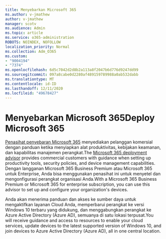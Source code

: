 ```yaml
---
title: Menyebarkan Microsoft 365
ms.author: v-jmathew
author: v-jmathew
manager: scotv
ms.audience: Admin
ms.topic: article
ms.service: o365-administration
ROBOTS: NOINDEX, NOFOLLOW
localization_priority: Normal
ms.collection: Adm_O365
ms.custom:
- "9004194"
- "7374"
ms.openlocfilehash: 6d5c7042d2d8b2a113a8f2047b6d776d9247dd99
ms.sourcegitcommit: 097a8cabe0d2280af489159789988a0ab532dabb
ms.translationtype: MT
ms.contentlocale: id-ID
ms.lasthandoff: 12/11/2020
ms.locfileid: "49678427"
---
```

# <a name="deploy-microsoft-365"></a><span data-ttu-id="574cd-102">Menyebarkan Microsoft 365</span><span class="sxs-lookup"><span data-stu-id="574cd-102">Deploy Microsoft 365</span></span>

<span data-ttu-id="574cd-103">[Penasihat penyebaran Microsoft 365](https://go.microsoft.com/fwlink/?linkid=2072646) menyediakan pelanggan komersial dengan panduan ketika menyiapkan alat produktivitas, kebijakan keamanan, dan kapabilitas manajemen perangkat.</span><span class="sxs-lookup"><span data-stu-id="574cd-103">The [Microsoft 365 deployment advisor](https://go.microsoft.com/fwlink/?linkid=2072646) provides commercial customers with guidance when setting up productivity tools, security policies, and device management capabilities.</span></span> <span data-ttu-id="574cd-104">Dengan langganan Microsoft 365 Business Premium atau Microsoft 365 untuk Enterprise, Anda bisa menggunakan penasihat ini untuk menyetel dan mengonfigurasi perangkat organisasi Anda.</span><span class="sxs-lookup"><span data-stu-id="574cd-104">With a Microsoft 365 Business Premium or Microsoft 365 for enterprise subscription, you can use this advisor to set up and configure your organization's devices.</span></span>

<span data-ttu-id="574cd-105">Anda akan menerima panduan dan akses ke sumber daya untuk mengaktifkan layanan Cloud Anda, memperbarui perangkat ke versi Windows 10 terbaru yang didukung, dan menggabungkan perangkat ke Azure Active Directory (Azure AD), semuanya di satu lokasi terpusat.</span><span class="sxs-lookup"><span data-stu-id="574cd-105">You will receive guidance and access to resources to enable your cloud services, update devices to the latest supported version of Windows 10, and join devices to Azure Active Directory (Azure AD), all in one central location.</span></span>
